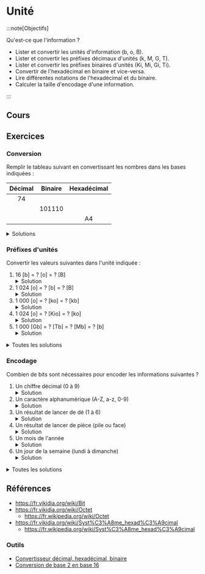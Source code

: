 # Unité

:::note[Objectifs]

Qu'est-ce que l'information ?

- Lister et convertir les unités d'information (b, o, B).
- Lister et convertir les préfixes décimaux d'unités (k, M, G, T).
- Lister et convertir les préfixes binaires d'unités (Ki, Mi, Gi, Ti).
- Convertir de l'hexadécimal en binaire et vice-versa.
- Lire différentes notations de l'hexadécimal et du binaire.
- Calculer la taille d'encodage d'une information.

:::

## Cours

<Reaveal name="1m-repr-unite" />

## Exercices

### Conversion

Remplir le tableau suivant en convertissant les nombres dans les bases indiquées :

| Décimal | Binaire | Hexadécimal |
| :-----: | :-----: | :---------: |
|   74    |         |             |
|         | 101110  |             |
|         |         |     A4      |

<details>
<summary>Solutions</summary>

| Décimal |  Binaire   | Hexadécimal |
| :-----: | :--------: | :---------: |
| **74**  |  1001010   |     4A      |
|   46    | **101110** |     2E      |
|   164   |  10100100  |   **A4**    |

</details>

### Préfixes d'unités

Convertir les valeurs suivantes dans l'unité indiquée :

1. 16 [b] = ? [o] = ? [B]
   <details><summary>Solution</summary>16 [b] = 2 [o] = 2 [B]</details>
2. 1 024 [o] = ? [b] = ? [B]
   <details><summary>Solution</summary>1 024 [o] = 8 192 [b] = 1 024 [B]</details>
3. 1 000 [o] = ? [ko] = ? [kb]
   <details><summary>Solution</summary>1 000 [o] = 1 [ko] = 8 [kb]</details>
4. 1 024 [o] = ? [Kio] = ? [ko]
   <details><summary>Solution</summary>1 024 [o] = 1 [Kio] = 1.024 [ko]</details>
5. 1 000 [Gb] = ? [Tb] = ? [Mb] = ? [b]
   <details><summary>Solution</summary>1 000 [Gb] = 1 [Tb] = 1 000 [Mb] = 1 000 000 000 [b]</details>

<details>
<summary>Toutes les solutions</summary>

1. 16 [b] = 2 [o] = 2 [B]
2. 1 024 [o] = 8 192 [b] = 1 024 [B]
3. 1 000 [o] = 1 [ko] = 8 [kb]
4. 1 024 [o] = 1 [Kio] = 1.024 [ko]
5. 1 000 [Gb] = 1 [Tb] = 1 000 [Mb] = 1 000 000 000 [b]

</details>

### Encodage

Combien de bits sont nécessaires pour encoder les informations suivantes ?

1. Un chiffre décimal (0 à 9)
   <details><summary>Solution</summary>10 éléments : 2<sup>4</sup> = 16, donc **4 bits**</details>
2. Un caractère alphanumérique (A-Z, a-z, 0-9)
   <details><summary>Solution</summary>62 éléments : 2<sup>6</sup> = 64, donc **6 bits**</details>
3. Un résultat de lancer de dé (1 à 6)
   <details><summary>Solution</summary>6 éléments : 2<sup>3</sup> = 8, donc **3 bits**</details>
4. Un résultat de lancer de pièce (pile ou face)
   <details><summary>Solution</summary>2 éléments : 2<sup>1</sup> = 2, donc **1 bit**</details>
5. Un mois de l'année
   <details><summary>Solution</summary>12 éléments : 2<sup>4</sup> = 16, donc **4 bits**</details>
6. Un jour de la semaine (lundi à dimanche)
   <details><summary>Solution</summary>7 éléments : 2<sup>3</sup> = 8, donc **3 bits**</details>

<details>
<summary>Toutes les solutions</summary>

1. 10 éléments : 2<sup>4</sup> = 16, donc **4 bits**
2. 62 éléments : 2<sup>6</sup> = 64, donc **6 bits**
3. 6 éléments : 2<sup>3</sup> = 8, donc **3 bits**
4. 2 éléments : 2<sup>1</sup> = 2, donc **1 bit**
5. 12 éléments : 2<sup>4</sup> = 16, donc **4 bits**
6. 7 éléments : 2<sup>3</sup> = 8, donc **3 bits**

</details>

## Références

- https://fr.vikidia.org/wiki/Bit
- https://fr.vikidia.org/wiki/Octet
  - https://fr.wikipedia.org/wiki/Octet
- https://fr.vikidia.org/wiki/Syst%C3%A8me_hexad%C3%A9cimal
  - https://fr.wikipedia.org/wiki/Syst%C3%A8me_hexad%C3%A9cimal

### Outils

- [Convertisseur décimal, hexadécimal, binaire](https://sebastienguillon.com/test/javascript/convertisseur.html)
- [Conversion de base 2 en base 16](https://fr.wikihow.com/convertir-du-binaire-en-hexad%C3%A9cimal)
